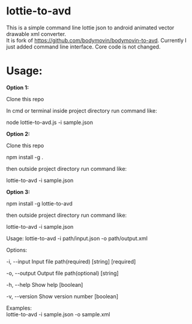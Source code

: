 # lottie-to-avd

This is a simple command line lottie json to android animated vector drawable xml converter.  
It is fork of https://github.com/bodymovin/bodymovin-to-avd. Currently I just added command line interface. Core code is not changed.

# Usage:

**Option 1:**

Clone this repo

In cmd or terminal inside project directory run command like:

node lottie-to-avd.js -i sample.json

**Option 2:**

Clone this repo

npm install -g .

then outside project directory run command like:

lottie-to-avd -i sample.json

**Option 3:**

npm install -g lottie-to-avd

then outside project directory run command like:

lottie-to-avd -i sample.json

Usage: lottie-to-avd -i path/input.json -o path/output.xml

Options:

\-i, --input Input file path(required) \[string\] \[required\]

\-o, --output Output file path(optional) \[string\]

\-h, --help Show help \[boolean\]

\-v, --version Show version number \[boolean\]

Examples:  
lottie-to-avd -i sample.json -o sample.xml
